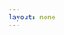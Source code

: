```yaml
---
layout: none
---
```


<RedoclyAPIBlock src="https://developer-stage.adobe.com/redocly-test/openapi/openapi.json" width="600px" codeBlock="tokens: { punctuation: { color: 'red' }}" /> 